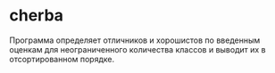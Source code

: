 # cherba
Программа определяет отличников и хорошистов по введенным оценкам для неограниченного количества классов и выводит их в отсортированном порядке.

